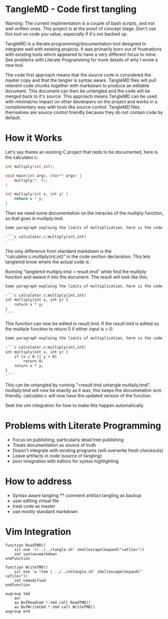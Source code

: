 
# TangleMD - Code first tangling

Warning: The current implimentation is a couple of bash scripts, and not well written ones.
This project is at the proof of concept stage.
Don't use this tool on code you value, especially if it's not backed up.

TangleMD is a literate programming/documentation tool designed to integrate well with existing projects.
It was primarily born out of frustrations with existing tools which appeared to have a very different focus to mine. See problems with Literate Programming for more details of why I wrote a new tool.

The code first approach means that the source code is considered the master copy and that the tangler is syntax aware.
TangleMD files will pull relevent code chunks together with markdown to produce an editable document. This document can then be untangled and the code will be merged back to it's source.
This approach means TangleMD can be used with minimal/no impact on other developers on the project and works in a complimentary way with tools like source control. TangleMD files themselves are source control friendly because they do not contain code by default.

# How it Works

Let's say theres an existing C project that neds to be documented, here is the calculator.c:

```c
int multiply(int,int);

void main(int argc, char** argv) {
	multiply(7, 9);
}

int multiply(int x, int y) {
	return x * y;
}
```

Then we need some documentation on the intracies of the multiply function, so that goes in multiply.tmd:

```md 
Some paragraph explaing the limits of multiplication, here is the code

-```c calculator.c:multiply(int,int)
-```
```

The only difference from standard markdown is the "calculator.c:multiply(int,int)" in the code section declaration.
This lets tanglemd know where the actual code is.

Running "tanglemd multiply.tmd > result.tmd" while find the multiply function and weave it into the document. The result will look like this:

```md 
Some paragraph explaing the limits of multiplication, here is the code

-```c calculator.c:multiply(int,int)
int multiply(int x, int y) {
	return x * y;
}
-```
```

This function can now be edited in result.tmd.
If the result.tmd is edited so the multiple function to return 0 if either input is < 0:

```md 
Some paragraph explaing the limits of multiplication, here is the code

-```c calculator.c:multiply(int,int)
int multiply(int x, int y) {
	if (x < 0 || y < 0)
		return 0;
	return x * y;
}
-```
```

This can be untangled by running "\<result.tmd untangle multiply.tmd".
multiply.tmd will now be exactly as it was, this keeps the documetation scm friendly.
calculator.c will now have the updated version of the function.

Seet the vim integration for how to make this happen automatically.

# Problems with Literate Programming

* Focus on publishing, particularly dead tree publishing
* Treats documentation as source of truth
* Doesn't integrate with existing programs (will overwrite fresh checkouts)
* Leave artifacts in code (source of tangling)
* poor integration with editors for syntax highlighting

# How to address

* Syntax aware tangling
** comment artifact tangling as backup
* user editing virtual file
* treat code as master
* use mostly standard markdown

# Vim Integration

```vim
function ReadTMD()
	sil exe 'r!../../tangle.sh' shellescape(expand("<afile>"))
	set syntax=markdown
endfunction

function WriteTMD()
	sil exe 'w !tee | ../../untangle.sh' shellescape(expand("<afile>"))
	set nomodified
endfunction

augroup tmd
	au!
	au BufReadCmd *.tmd call ReadTMD()
	au BufWriteCmd *.tmd call WriteTMD()
augroup end
```

